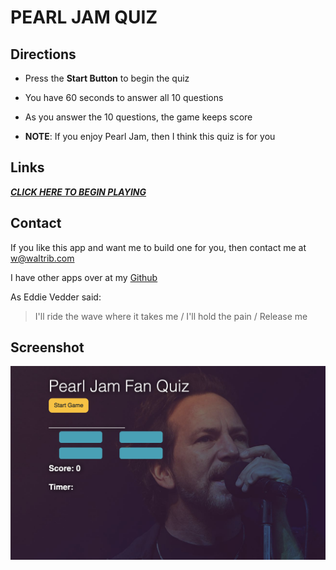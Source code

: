 # PEARL JAM QUIZ

## Directions
- Press the **Start Button** to begin the quiz
- You have 60 seconds to answer all 10 questions
- As you answer the 10 questions, the game keeps score



- **NOTE**: If you enjoy Pearl Jam, then I think this quiz is for you

## Links
[***CLICK HERE TO BEGIN PLAYING***](https://waltribeiro.github.io/pearl-jam-quiz/)

## Contact
If you like this app and want me to build one for you, then contact me at w@waltrib.com

I have other apps over at my [Github](http://git.waltrib.com)

As Eddie Vedder said:

> I'll ride the wave where it takes me / I'll hold the pain / Release me



## Screenshot
[![Start Playing](img/screenshot.png)](https://waltribeiro.github.io/pearl-jam-quiz/)